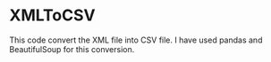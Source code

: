 # XMLToCSV
This code convert the XML file into CSV file. I have used pandas and BeautifulSoup for this conversion.

